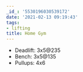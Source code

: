 ```yaml
---
_id_: '5530196030539172'
date: '2021-02-13 09:19:43'
tags:
- lifting
title: Home Gym
---
```


- Deadlift: 3x5@235
- Bench: 3x5@135
- Pullups: 4x6

